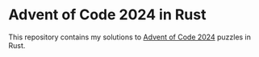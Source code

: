 # Advent of Code 2024 in Rust

This repository contains my solutions to [Advent of Code 2024](https://adventofcode.com/2024) puzzles in Rust.
